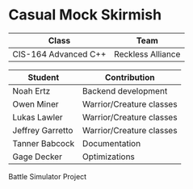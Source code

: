 # Casual Mock Skirmish

|Class|Team|
|-----|----|
|CIS-164 Advanced C++|Reckless Alliance|

|Student|Contribution|
|-------|------------|
|Noah Ertz|Backend development|
|Owen Miner|Warrior/Creature classes|
|Lukas Lawler|Warrior/Creature classes|
|Jeffrey Garretto|Warrior/Creature classes|
|Tanner Babcock|Documentation|
|Gage Decker|Optimizations|

Battle Simulator Project

